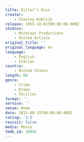 ```yaml
---
title: Killer’s Kiss
creator:
    - Stanley Kubrick
release: 1955-10-01T00:00:00.000Z
studios:
    - Minotaur Productions
    - United Artists
original_title: ''
original_language: en
language:
    - English
    - Italian
country:
    - United States
length: 68
genre:
    - Crime
    - Drama
    - Thriller
format: ''
service: ''
venue: Home
date: 2013-08-15T04:00:00.000Z
rating: '3.5'
revisit: false
media: Movie
tmdb_id: 10056
---
```



